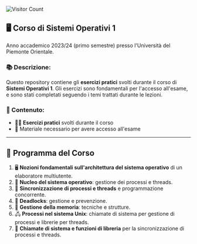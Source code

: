 ![Visitor Count](https://hits.seeyoufarm.com/api/count/incr/badge.svg?url=https://github.com/AlessandroZappatore/UNIUPO_SISTEMI_OPERATIVI_1&count_bg=%2379C83D&title_bg=%23555555&icon=github.svg&icon_color=%23E7E7E7&title=visitors&edge_flat=false)

## 🖥️ Corso di **Sistemi Operativi 1**  
Anno accademico 2023/24 (primo semestre) presso l'Università del Piemonte Orientale.

### 📚 Descrizione:  
Questo repository contiene gli **esercizi pratici** svolti durante il corso di **Sistemi Operativi 1**. Gli esercizi sono fondamentali per l'accesso all'esame, e sono stati completati seguendo i temi trattati durante le lezioni.

### 📂 Contenuto:  
- 🧑‍💻 **Esercizi pratici** svolti durante il corso  
- 📑 Materiale necessario per avere accesso all'esame

---

## 📘 **Programma del Corso**  
1. 🖥️ **Nozioni fondamentali sull'architettura del sistema operativo** di un elaboratore multiutente.  
2. 🧠 **Nucleo del sistema operativo**: gestione dei processi e threads.  
3. 🔄 **Sincronizzazione di processi e threads** e programmazione concorrente.  
4. 🚫 **Deadlocks**: gestione e prevenzione.  
5. 🧮 **Gestione della memoria**: tecniche e strutture.  
6. 🖧 **Processi nel sistema Unix**: chiamate di sistema per gestione di processi e librerie per threads.  
7. 🔧 **Chiamate di sistema e funzioni di libreria** per la sincronizzazione di processi e threads.
